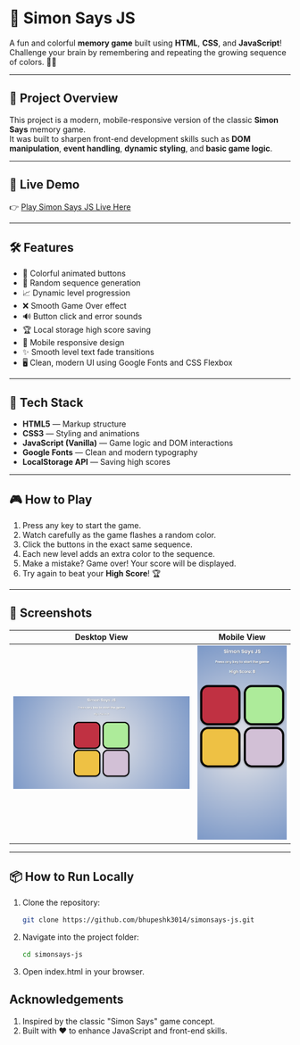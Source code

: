 # 🧠 Simon Says JS

A fun and colorful **memory game** built using **HTML**, **CSS**, and **JavaScript**!  
Challenge your brain by remembering and repeating the growing sequence of colors. 🎨🧠

---

## 🎯 Project Overview

This project is a modern, mobile-responsive version of the classic **Simon Says** memory game.  
It was built to sharpen front-end development skills such as **DOM manipulation**, **event handling**, **dynamic styling**, and **basic game logic**.

---

## 🚀 Live Demo

👉 [Play Simon Says JS Live Here](https://bhupeshk3014.github.io/simonsays-js/)

---

## 🛠️ Features

- 🎨 Colorful animated buttons
- 🧠 Random sequence generation
- 📈 Dynamic level progression
- ❌ Smooth Game Over effect
- 🔊 Button click and error sounds
- 🏆 Local storage high score saving
- 📱 Mobile responsive design
- ✨ Smooth level text fade transitions
- 🖥️ Clean, modern UI using Google Fonts and CSS Flexbox

---

## 📂 Tech Stack

- **HTML5** — Markup structure
- **CSS3** — Styling and animations
- **JavaScript (Vanilla)** — Game logic and DOM interactions
- **Google Fonts** — Clean and modern typography
- **LocalStorage API** — Saving high scores

---

## 🎮 How to Play

1. Press any key to start the game.
2. Watch carefully as the game flashes a random color.
3. Click the buttons in the exact same sequence.
4. Each new level adds an extra color to the sequence.
5. Make a mistake? Game over! Your score will be displayed.
6. Try again to beat your **High Score**! 🏆

---

## 📸 Screenshots

| Desktop View | Mobile View |
|:---:|:---:|
| ![Desktop Screenshot](./screenshots/desktop.png) | ![Mobile Screenshot](./screenshots/mobile.png) |

---

## 📦 How to Run Locally

1. Clone the repository:
   ```bash
   git clone https://github.com/bhupeshk3014/simonsays-js.git

2. Navigate into the project folder:
   ```bash
   cd simonsays-js

3. Open index.html in your browser.

## Acknowledgements

1. Inspired by the classic "Simon Says" game concept.
2. Built with ❤️ to enhance JavaScript and front-end skills.